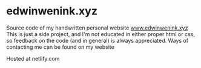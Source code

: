 # edwinwenink.xyz

Source code of my handwritten personal website www.edwinwenink.xyz
This is just a side project, and I'm not educated in either proper html or css, so feedback on the code (and in general) is always appreciated.
Ways of contacting me can be found on my website

Hosted at netlify.com

